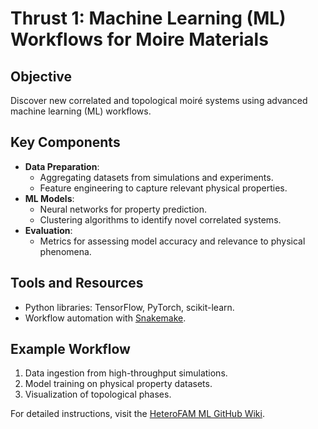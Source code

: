 # Thrust 1: Machine Learning (ML) Workflows for Moire Materials

## **Objective**
Discover new correlated and topological moiré systems using advanced machine learning (ML) workflows.

## **Key Components**
- **Data Preparation**:
  - Aggregating datasets from simulations and experiments.
  - Feature engineering to capture relevant physical properties.
- **ML Models**:
  - Neural networks for property prediction.
  - Clustering algorithms to identify novel correlated systems.
- **Evaluation**:
  - Metrics for assessing model accuracy and relevance to physical phenomena.

## **Tools and Resources**
- Python libraries: TensorFlow, PyTorch, scikit-learn.
- Workflow automation with [Snakemake](https://snakemake.github.io/).

## **Example Workflow**
1. Data ingestion from high-throughput simulations.
2. Model training on physical property datasets.
3. Visualization of topological phases.

For detailed instructions, visit the [HeteroFAM ML GitHub Wiki](https://github.com/ebylaska/HeteroFAM/wiki).

